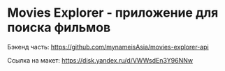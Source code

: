 # Movies Explorer - приложение для поиска фильмов


Бэкенд часть: https://github.com/mynameisAsia/movies-explorer-api 

Ссылка на макет:  https://disk.yandex.ru/d/VWWsdEn3Y96NNw 

